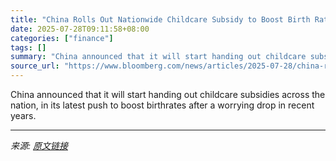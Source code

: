 ```yaml
---
title: "China Rolls Out Nationwide Childcare Subsidy to Boost Birth Rate"
date: 2025-07-28T09:11:58+08:00
categories: ["finance"]
tags: []
summary: "China announced that it will start handing out childcare subsidies across the nation, in its latest push to boost birthrates after a worrying drop in recent years."
source_url: "https://www.bloomberg.com/news/articles/2025-07-28/china-rolls-out-nationwide-childcare-subsidy-to-boost-birth-rate"
---
```


China announced that it will start handing out childcare subsidies across the nation, in its latest push to boost birthrates after a worrying drop in recent years.

---

*来源: [原文链接](https://www.bloomberg.com/news/articles/2025-07-28/china-rolls-out-nationwide-childcare-subsidy-to-boost-birth-rate)*
